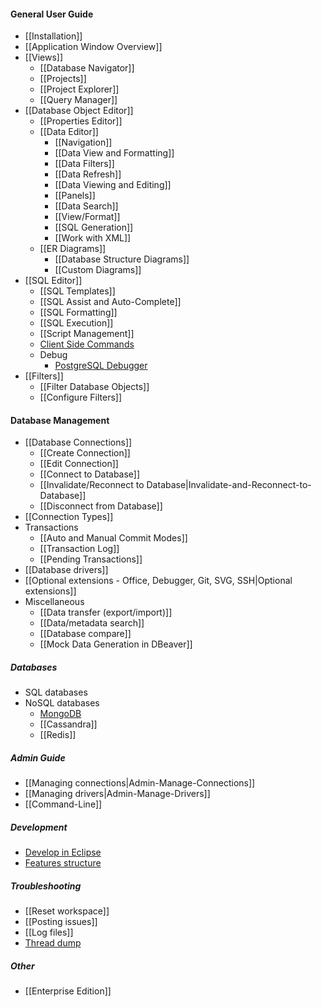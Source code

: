 #### General User Guide
- [[Installation]]
- [[Application Window Overview]]
- [[Views]]
  - [[Database Navigator]]
  - [[Projects]]
  - [[Project Explorer]]
  - [[Query Manager]]
- [[Database Object Editor]]
  - [[Properties Editor]]
  - [[Data Editor]]
    - [[Navigation]]
    - [[Data View and Formatting]]
    - [[Data Filters]]
    - [[Data Refresh]]
    - [[Data Viewing and Editing]]
    - [[Panels]]
    - [[Data Search]]
    - [[View/Format]]
    - [[SQL Generation]]
    - [[Work with XML]]
  - [[ER Diagrams]]
    - [[Database Structure Diagrams]]
    - [[Custom Diagrams]]
- [[SQL Editor]]
  - [[SQL Templates]]
  - [[SQL Assist and Auto-Complete]]
  - [[SQL Formatting]]
  - [[SQL Execution]]
  - [[Script Management]]
  - [Client Side Commands](Client-side-scripting)
  - Debug
    - [PostgreSQL Debugger](PGDebugger)
- [[Filters]]
  - [[Filter Database Objects]]
  - [[Configure Filters]]

#### Database Management
- [[Database Connections]]
  - [[Create Connection]]
  - [[Edit Connection]]
  - [[Connect to Database]]
  - [[Invalidate/Reconnect to Database|Invalidate-and-Reconnect-to-Database]]
  - [[Disconnect from Database]]
- [[Connection Types]]
- Transactions
  - [[Auto and Manual Commit Modes]]
  - [[Transaction Log]]
  - [[Pending Transactions]]
- [[Database drivers]]
- [[Optional extensions - Office, Debugger, Git, SVG, SSH|Optional extensions]]
- Miscellaneous
  - [[Data transfer (export/import)]]
  - [[Data/metadata search]]
  - [[Database compare]]
  - [[Mock Data Generation in DBeaver]]

##### Databases
- SQL databases
- NoSQL databases
  - [MongoDB](NoSQL-MongoDB)
  - [[Cassandra]]
  - [[Redis]]

##### Admin Guide
- [[Managing connections|Admin-Manage-Connections]]
- [[Managing drivers|Admin-Manage-Drivers]]
- [[Command-Line]]

##### Development
- [Develop in Eclipse](Develop-in-Eclipse)
- [Features structure](Features-structure)

##### Troubleshooting
- [[Reset workspace]]
- [[Posting issues]]
- [[Log files]]
- [Thread dump](Making-a-thread-dump)

##### Other
- [[Enterprise Edition]]